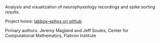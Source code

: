 
Analysis and visualization of neurophysiology recordings and spike sorting results.

Project home: [labbox-ephys on github](https://github.com/laboratorybox/labbox-ephys)

Primary authors: Jeremy Magland and Jeff Soules, Center for Computational Mathematics, Flatiron Institute